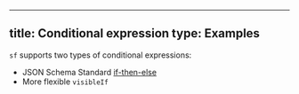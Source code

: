 
---
title: Conditional expression
type: Examples
---

`sf` supports two types of conditional expressions:
- JSON Schema Standard [if-then-else](https://ajv.js.org/json-schema.html#if-then-else)
- More flexible `visibleIf`
